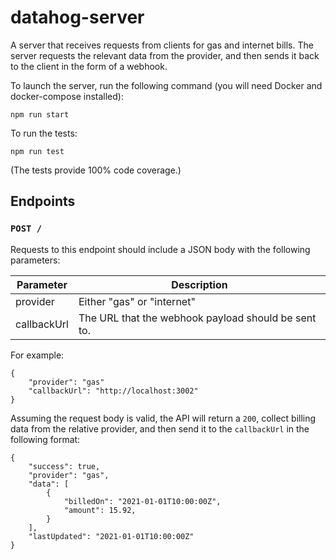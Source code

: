 # datahog-server

A server that receives requests from clients for gas and internet bills. The server requests the relevant data from the provider, and then sends it back to the client in the form of a webhook.

To launch the server, run the following command (you will need Docker and docker-compose installed):

```
npm run start
```

To run the tests:

```
npm run test
```

(The tests provide 100% code coverage.)

## Endpoints

### `POST /`

Requests to this endpoint should include a JSON body with the following parameters:

| Parameter   | Description                                         |
| ----------- | --------------------------------------------------- |
| provider    | Either "gas" or "internet"                          |
| callbackUrl | The URL that the webhook payload should be sent to. |

For example:

```
{
    "provider": "gas"
    "callbackUrl": "http://localhost:3002"
}
```

Assuming the request body is valid, the API will return a `200`, collect billing data from the relative provider, and then send it to the `callbackUrl` in the following format:

```
{
    "success": true,
    "provider": "gas",
    "data": [
        {
            "billedOn": "2021-01-01T10:00:00Z",
            "amount": 15.92,
        }
    ],
    "lastUpdated": "2021-01-01T10:00:00Z"
}
```

